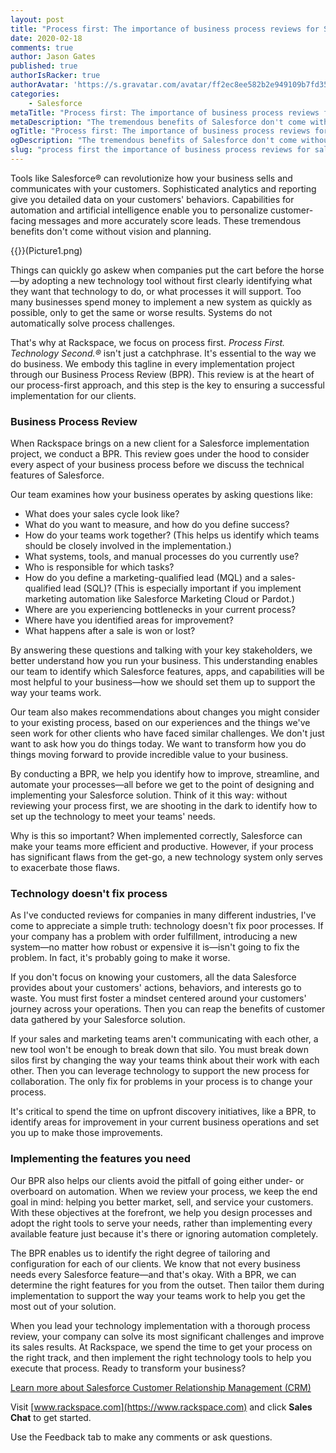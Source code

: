 ```yaml
---
layout: post
title: "Process first: The importance of business process reviews for Salesforce implementation"
date: 2020-02-18
comments: true
author: Jason Gates
published: true
authorIsRacker: true
authorAvatar: 'https://s.gravatar.com/avatar/ff2ec8ee582b2e949109b7fd353734f2'
categories:
    - Salesforce
metaTitle: "Process first: The importance of business process reviews for Salesforce implementation"
metaDescription: "The tremendous benefits of Salesforce don't come without vision and planning."
ogTitle: "Process first: The importance of business process reviews for Salesforce implementation"
ogDescription: "The tremendous benefits of Salesforce don't come without vision and planning."
slug: "process first the importance of business process reviews for salesforce implementation"
---
```


Tools like Salesforce&reg; can revolutionize how your business sells and
communicates with your customers. Sophisticated analytics and reporting give
you detailed data on your customers' behaviors. Capabilities for automation and
artificial intelligence enable you to personalize customer-facing messages and
more accurately score leads. These tremendous benefits don't come without vision
and planning.

<!--more-->

{{<image src="" title="" alt="">}}(Picture1.png)

Things can quickly go askew when companies put the cart before the
horse&mdash;by adopting a new technology tool without first clearly identifying
what they want that technology to do, or what processes it will support. Too
many businesses spend money to implement a new system as quickly as possible,
only to get the same or worse results. Systems do not automatically solve process
challenges.

That's why at Rackspace, we focus on process first. *Process First. Technology Second.&reg;*
isn't just a catchphrase. It's essential to the way we do business. We embody
this tagline in every implementation project through our Business Process Review
(BPR). This review is at the heart of our process-first approach, and this step
is the key to ensuring a successful implementation for our clients.

### Business Process Review

When Rackspace brings on a new client for a Salesforce implementation project,
we conduct a BPR. This review goes under the hood to consider every aspect of
your business process before we discuss the technical features of Salesforce.

Our team examines how your business operates by asking questions like:

- What does your sales cycle look like?
- What do you want to measure, and how do you define success?
- How do your teams work together? (This helps us identify which teams should
  be closely involved in the implementation.)
- What systems, tools, and manual processes do you currently use?
- Who is responsible for which tasks?
- How do you define a marketing-qualified lead (MQL) and a sales-qualified lead
  (SQL)? (This is especially important if you implement marketing
  automation like Salesforce Marketing Cloud or Pardot.)
- Where are you experiencing bottlenecks in your current process?
- Where have you identified areas for improvement?
- What happens after a sale is won or lost?

By answering these questions and talking with your key stakeholders, we better
understand how you run your business. This understanding enables our team to
identify which Salesforce features, apps, and capabilities will be most
helpful to your business&mdash;how we should set them up to support the way
your teams work.

Our team also makes recommendations about changes you might
consider to your existing process, based on our experiences and the things we've
seen work for other clients who have faced similar challenges. We don't just
want to ask how you do things today. We want to transform how you do things
moving forward to provide incredible value to your business.

By conducting a BPR, we help you identify how to improve, streamline, and
automate your processes&mdash;all before we get to the point of designing and
implementing your Salesforce solution. Think of it this way: without reviewing
your process first, we are shooting in the dark to identify how to set up the
technology to meet your teams' needs.

Why is this so important? When implemented correctly, Salesforce can make your
teams more efficient and productive. However, if your process has significant
flaws from the get-go, a new technology system only serves to exacerbate
those flaws.

### Technology doesn't fix process

As I've conducted reviews for companies in many different industries, I've come
to appreciate a simple truth: technology doesn't fix poor processes. If your
company has a problem with order fulfillment, introducing a new system&mdash;no
matter how robust or expensive it is&mdash;isn't going to fix the problem. In
fact, it's probably going to make it worse.

If you don't focus on knowing your customers, all the data Salesforce provides
about your customers' actions, behaviors, and interests go to waste. You
must first foster a mindset centered around your customers' journey across your
operations. Then you can reap the benefits of customer data gathered by your
Salesforce solution.

If your sales and marketing teams aren't communicating with each other, a new
tool won't be enough to break down that silo. You must break down silos first
by changing the way your teams think about their work with each other. Then
you can leverage technology to support the new process for collaboration. The only fix
for problems in your process is to change your process.

It's critical to spend the time on upfront discovery initiatives, like a BPR, to
identify areas for improvement in your current business operations and set you
up to make those improvements.

### Implementing the features you need

Our BPR also helps our clients avoid the pitfall of going either under- or
overboard on automation. When we review your process, we keep the end goal in
mind: helping you better market, sell, and service your customers. With these
objectives at the forefront, we help you design processes and adopt the right
tools to serve your needs, rather than implementing every available feature just
because it's there or ignoring automation completely.

The BPR enables us to identify the right degree of tailoring and configuration
for each of our clients. We know that not every business needs every Salesforce
feature&mdash;and that's okay. With a BPR, we can determine the right features
for you from the outset. Then tailor them during implementation to support the way
your teams work to help you get the most out of your solution.

When you lead your technology implementation with a thorough process review,
your company can solve its most significant challenges and improve its sales
results. At Rackspace, we spend the time to get your process on the right
track, and then implement the right technology tools to help you execute that
process. Ready to transform your business?

<a class="cta purple" id="cta" href="https://www.rackspace.com/salesforce">Learn more about Salesforce Customer Relationship Management (CRM)</a>

Visit [www.rackspace.com](https://www.rackspace.com) and click **Sales Chat**
to get started.

Use the Feedback tab to make any comments or ask questions.
